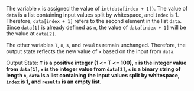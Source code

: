 The variable `x` is assigned the value of `int(data[index + 1])`. The value of `data` is a list containing input values split by whitespace, and `index` is 1. Therefore, `data[index + 1]` refers to the second element in the list `data`. Since `data[1]` is already defined as `n`, the value of `data[index + 1]` will be the value at `data[2]`.

The other variables `T`, `n`, `s`, and `results` remain unchanged. Therefore, the output state reflects the new value of `x` based on the input from `data`.

Output State: **`T` is a positive integer (1 <= T <= 100), `n` is the integer value from `data[1]`, `x` is the integer value from `data[2]`, `s` is a binary string of length `n`, `data` is a list containing the input values split by whitespace, `index` is 1, and `results` is an empty list**.
